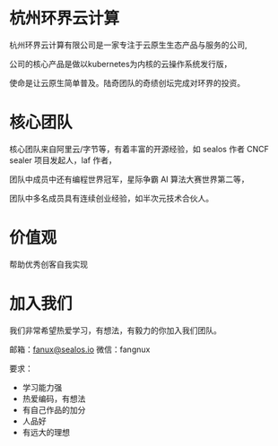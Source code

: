 # 杭州环界云计算

杭州环界云计算有限公司是一家专注于云原生生态产品与服务的公司,

公司的核心产品是做以kubernetes为内核的云操作系统发行版，

使命是让云原生简单普及。陆奇团队的奇绩创坛完成对环界的投资。

# 核心团队

核心团队来自阿里云/字节等，有着丰富的开源经验，如 sealos 作者 CNCF sealer 项目发起人，laf 作者，

团队中成员中还有编程世界冠军，星际争霸 AI 算法大赛世界第二等，

团队中多名成员具有连续创业经验，如半次元技术合伙人。

# 价值观

帮助优秀创客自我实现

# 加入我们

我们非常希望热爱学习，有想法，有毅力的你加入我们团队。

邮箱：fanux@sealos.io
微信：fangnux

要求：
* 学习能力强
* 热爱编码，有想法
* 有自己作品的加分
* 人品好
* 有远大的理想
